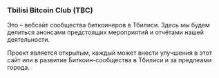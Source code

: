 ### Tbilisi Bitcoin Club (T₿C)

Это – вебсайт сообщества биткоинеров в Тбилиси. Здесь мы будем делиться анонсами предстоящих мероприятий и отчётами нашей деятельности. 

Проект является открытым, каждый может внести улучшения в этот сайт или в развитие Биткоин-сообщества в Тбилиси и за предлеами города.
